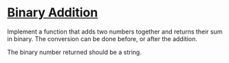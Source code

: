 # [Binary Addition](https://www.codewars.com/kata/551f37452ff852b7bd000139)
Implement a function that adds two numbers together and returns their sum in binary. The conversion can be done before, or after the addition.

The binary number returned should be a string.
